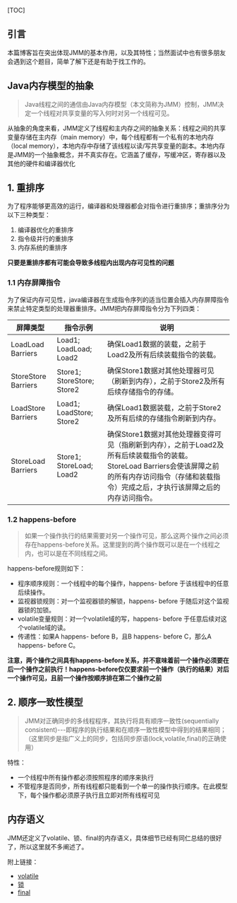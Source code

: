 [TOC]

## 引言
本篇博客旨在突出体现JMM的基本作用，以及其特性；当然面试中也有很多朋友会遇到这个题目，简单了解下还是有助于找工作的。

## Java内存模型的抽象
>Java线程之间的通信由Java内存模型（本文简称为JMM）控制，JMM决定一个线程对共享变量的写入何时对另一个线程可见。

从抽象的角度来看，JMM定义了线程和主内存之间的抽象关系：线程之间的共享变量存储在主内存（main memory）中，每个线程都有一个私有的本地内存（local memory），本地内存中存储了该线程以读/写共享变量的副本。本地内存是JMM的一个抽象概念，并不真实存在。它涵盖了缓存，写缓冲区，寄存器以及其他的硬件和编译器优化

## 1. 重排序
为了程序能够更高效的运行，编译器和处理器都会对指令进行重排序；重排序分为以下三种类型：

1. 编译器优化的重排序
2. 指令级并行的重排序
3. 内存系统的重排序

**只要是重排序都有可能会导致多线程内出现内存可见性的问题**

### 1.1 内存屏障指令
为了保证内存可见性，java编译器在生成指令序列的适当位置会插入内存屏障指令来禁止特定类型的处理器重排序。JMM把内存屏障指令分为下列四类：

| 屏障类型 | 指令示例  | 说明 |
| --------- | --------- | --------- |
| LoadLoad Barriers |   Load1; LoadLoad; Load2  |  确保Load1数据的装载，之前于Load2及所有后续装载指令的装载。
| StoreStore Barriers   |   Store1; StoreStore; Store2  | 确保Store1数据对其他处理器可见（刷新到内存），之前于Store2及所有后续存储指令的存储。
| LoadStore Barriers  |  Load1; LoadStore; Store2  |  确保Load1数据装载，之前于Store2及所有后续的存储指令刷新到内存。
| StoreLoad Barriers  |  Store1; StoreLoad; Load2  |  确保Store1数据对其他处理器变得可见（指刷新到内存），之前于Load2及所有后续装载指令的装载。StoreLoad Barriers会使该屏障之前的所有内存访问指令（存储和装载指令）完成之后，才执行该屏障之后的内存访问指令。

### 1.2 happens-before
>如果一个操作执行的结果需要对另一个操作可见，那么这两个操作之间必须存在happens-before关系。这里提到的两个操作既可以是在一个线程之内，也可以是在不同线程之间。

happens-before规则如下：

- 程序顺序规则：一个线程中的每个操作，happens- before 于该线程中的任意后续操作。
- 监视器锁规则：对一个监视器锁的解锁，happens- before 于随后对这个监视器锁的加锁。
- volatile变量规则：对一个volatile域的写，happens- before 于任意后续对这个volatile域的读。
- 传递性：如果A happens- before B，且B happens- before C，那么A happens- before C。

**注意，两个操作之间具有happens-before关系，并不意味着前一个操作必须要在后一个操作之前执行！happens-before仅仅要求前一个操作（执行的结果）对后一个操作可见，且前一个操作按顺序排在第二个操作之前**

## 2. 顺序一致性模型
>JMM对正确同步的多线程程序，其执行将具有顺序一致性(sequentially consistent)---即程序的执行结果和在顺序一致性模型中得到的结果相同；（这里同步是指广义上的同步，包括同步原语(lock,volatile,final)的正确使用）

特性：

- 一个线程中所有操作都必须按照程序的顺序来执行
- 不管程序是否同步，所有线程都只能看到一个单一的操作执行顺序。在此模型下，每个操作都必须原子执行且立即对所有线程可见

## 内存语义
JMM还定义了volatile、锁、final的内存语义，具体细节已经有同仁总结的很好了，所以这里就不多阐述了。

附上链接：

- [volatile](http://www.infoq.com/cn/articles/java-memory-model-4)
- [锁](http://www.infoq.com/cn/articles/java-memory-model-5)
- [final](http://www.infoq.com/cn/articles/java-memory-model-6)

